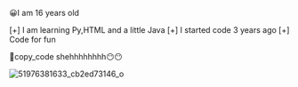 😀I am 16 years old

[+] I am learning Py,HTML and a little Java
[+] I started code 3 years ago
[+] Code for fun

🐶copy_code shehhhhhhhh😶😶




![51976381633_cb2ed73146_o](https://user-images.githubusercontent.com/98450746/161363431-b32d961f-dcbe-4b81-bed1-cefa964eab8a.jpg)
